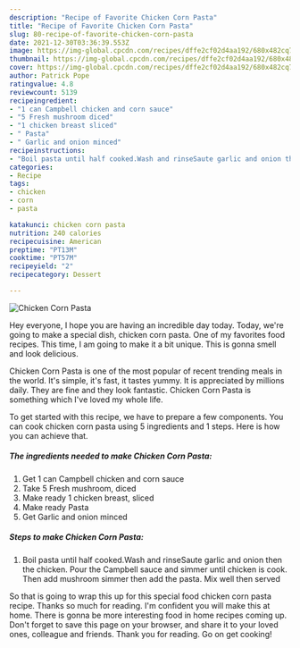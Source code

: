```yaml
---
description: "Recipe of Favorite Chicken Corn Pasta"
title: "Recipe of Favorite Chicken Corn Pasta"
slug: 80-recipe-of-favorite-chicken-corn-pasta
date: 2021-12-30T03:36:39.553Z
image: https://img-global.cpcdn.com/recipes/dffe2cf02d4aa192/680x482cq70/chicken-corn-pasta-recipe-main-photo.jpg
thumbnail: https://img-global.cpcdn.com/recipes/dffe2cf02d4aa192/680x482cq70/chicken-corn-pasta-recipe-main-photo.jpg
cover: https://img-global.cpcdn.com/recipes/dffe2cf02d4aa192/680x482cq70/chicken-corn-pasta-recipe-main-photo.jpg
author: Patrick Pope
ratingvalue: 4.8
reviewcount: 5139
recipeingredient:
- "1 can Campbell chicken and corn sauce"
- "5 Fresh mushroom diced"
- "1 chicken breast sliced"
- " Pasta"
- " Garlic and onion minced"
recipeinstructions:
- "Boil pasta until half cooked.Wash and rinseSaute garlic and onion then the chicken. Pour the Campbell sauce and simmer until chicken is cook. Then add mushroom simmer then add the pasta. Mix well then served"
categories:
- Recipe
tags:
- chicken
- corn
- pasta

katakunci: chicken corn pasta 
nutrition: 240 calories
recipecuisine: American
preptime: "PT13M"
cooktime: "PT57M"
recipeyield: "2"
recipecategory: Dessert

---
```



![Chicken Corn Pasta](https://img-global.cpcdn.com/recipes/dffe2cf02d4aa192/680x482cq70/chicken-corn-pasta-recipe-main-photo.jpg)

Hey everyone, I hope you are having an incredible day today. Today, we're going to make a special dish, chicken corn pasta. One of my favorites food recipes. This time, I am going to make it a bit unique. This is gonna smell and look delicious.



Chicken Corn Pasta is one of the most popular of recent trending meals in the world. It's simple, it's fast, it tastes yummy. It is appreciated by millions daily. They are fine and they look fantastic. Chicken Corn Pasta is something which I've loved my whole life.


To get started with this recipe, we have to prepare a few components. You can cook chicken corn pasta using 5 ingredients and 1 steps. Here is how you can achieve that.

<!--inarticleads1-->

##### The ingredients needed to make Chicken Corn Pasta:

1. Get 1 can Campbell chicken and corn sauce
1. Take 5 Fresh mushroom, diced
1. Make ready 1 chicken breast, sliced
1. Make ready  Pasta
1. Get  Garlic and onion minced




<!--inarticleads2-->

##### Steps to make Chicken Corn Pasta:

1. Boil pasta until half cooked.Wash and rinseSaute garlic and onion then the chicken. Pour the Campbell sauce and simmer until chicken is cook. Then add mushroom simmer then add the pasta. Mix well then served




So that is going to wrap this up for this special food chicken corn pasta recipe. Thanks so much for reading. I'm confident you will make this at home. There is gonna be more interesting food in home recipes coming up. Don't forget to save this page on your browser, and share it to your loved ones, colleague and friends. Thank you for reading. Go on get cooking!
